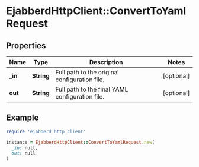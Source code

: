 # EjabberdHttpClient::ConvertToYamlRequest

## Properties

| Name | Type | Description | Notes |
| ---- | ---- | ----------- | ----- |
| **_in** | **String** | Full path to the original configuration file. | [optional] |
| **out** | **String** | Full path to the final YAML configuration file. | [optional] |

## Example

```ruby
require 'ejabberd_http_client'

instance = EjabberdHttpClient::ConvertToYamlRequest.new(
  _in: null,
  out: null
)
```

